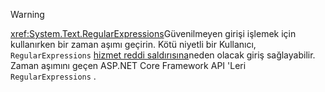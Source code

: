 > [!WARNING]
> <xref:System.Text.RegularExpressions>Güvenilmeyen girişi işlemek için kullanırken bir zaman aşımı geçirin. Kötü niyetli bir Kullanıcı, `RegularExpressions` [hizmet reddi saldırısına](https://www.us-cert.gov/ncas/tips/ST04-015)neden olacak giriş sağlayabilir. Zaman aşımını geçen ASP.NET Core Framework API 'Leri `RegularExpressions` .